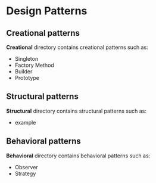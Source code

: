 # Design Patterns

## Creational patterns

**Creational** directory contains creational patterns such as:
- Singleton
- Factory Method
- Builder
- Prototype


## Structural patterns

**Structural** directory contains structural patterns such as:
- example


## Behavioral patterns

**Behavioral** directory contains behavioral patterns such as:
- Observer
- Strategy